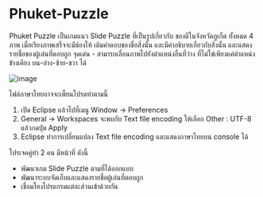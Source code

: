 # Phuket-Puzzle
Phuket Puzzle เป็นเกมแนว Slide Puzzle ที่เป็นรูปเกี่ยวกับ ของดีในจังหวัดภูเก็ต ทั้งหมด 4 ภาพ
เมื่อเรียงภาพเสร็จจะมีช่องให้ เติมคำตอบของชื่อสิ่งนั้น และมีคำอธิบายเกี่ยวกับสิ่งนั้น และแสดงรายชื่อของผู้เล่นที่ตอบถูก
จุดเด่น - สามารถเลื่อนภาพไปยังตำแหน่งอื่นที่ว่าง ที่ไม่ใช่เพียงแค่ตำแหน่งข้างเคียง บน-ล่าง-ซ้าย-ขวา ได้


![image](https://github.com/user-attachments/assets/44cf463a-91fa-4ceb-aecc-517340585bbb)

ไฟล์ภาษาไทยอาจจะเพี้ยนโปรดทำตามนี้
1. เปิด Eclipse แล้วไปที่เมนู Window -> Preferences
2. General -> Workspaces จะพบกับ Text file encoding ให้เลือก Other : UTF-8 แล้วกดปุ่ม Apply 
3. Eclipse ทำการเปลี่ยนแปลง Text file encoding และแสดงภาษาไทยบน console ได้

โปรเจคคู่ทำ 2 คน มีหน้าที่ ดังนี้
- พัฒนาเกม Slide Puzzle ตามที่ได้ออกแบบ
- พัฒนาระบบจัดเก็บและแสดงรายชื่อผู้เล่นที่ตอบถูก
- เชื่อมโยงโปรแกรมแต่ละส่วนเข้าด้วยกัน
    
